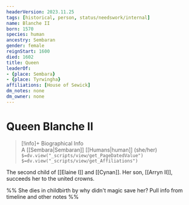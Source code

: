 ```yaml
---
headerVersion: 2023.11.25
tags: [historical, person, status/needswork/internal]
name: Blanche II
born: 1570
species: human
ancestry: Sembaran
gender: female
reignStart: 1600
died: 1602
title: Queen
leaderOf:
- {place: Sembara}
- {place: Tyrwingha}
affiliations: [House of Sewick]
dm_notes: none
dm_owner: none
---
```

# Queen Blanche II
>[!info]+ Biographical Info  
> A [[Sembara|Sembaran]] [[Humans|human]] (she/her)  
> `$=dv.view("_scripts/view/get_PageDatedValue")`  
> `$=dv.view("_scripts/view/get_Affiliations")`

The second child of [[Elaine I]] and [[Cynan]]. Her son, [[Arryn II]], succeeds her to the united crowns.

%%  She dies in childbirth by why didn't magic save her? Pull info from timeline and other notes %%

